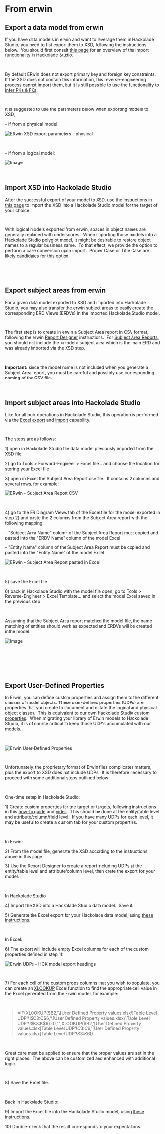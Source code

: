 # From erwin

## Export a data model from erwin

If you have data models in erwin and want to leverage them in Hackolade Studio, you need to fist export them to XSD, following the instructions below.&nbsp; You should first consult [this page](<XSDXMLSchemaDefinition.md>) for an overview of the import functionality in Hackolade Studio.

&nbsp;

By default ERwin does not export primary key and foreign key constraints.&nbsp; If the XSD does not contain this information, this reverse-engineering process cannot import them, but it is still possible to use the functionality to [Infer PKs \& FKs](<InferPrimaryKeysandForeignKeyRel.md>).

&nbsp;

It is suggested to use the parameters below when exporting models to XSD,&nbsp;

\- if from a physical model:

![ERwin XSD export parameters - physical](<lib/ERwin XSD export parameters - physical.png>)

&nbsp;

\- if from a logical model:

![Image](<lib/ERwin XSD export parameters - logical.png>)

&nbsp;

## Import XSD into Hackolade Studio

After the successful export of your model to XSD, use the instructions in [this page](<XSDXMLSchemaDefinition.md>) to import the XSD into a Hackolade Studio model for the target of your choice.

&nbsp;

With logical models exported from erwin, spaces in object names are generally replaced with underscores.&nbsp; When importing those models into a Hackolade Studio polyglot model, it might be desirable to restore object names to a regular business name.&nbsp; To that effect, we provide the option to perform a case conversion upon import.&nbsp; Proper Case or Title Case are likely candidates for this option.

&nbsp;

&nbsp;

## Export subject areas from erwin

For a given data model exported to XSD and imported into Hackolade Studio, you may also transfer the erwin subject areas to easily create the corresponding ERD Views (ERDVs) in the imported Hackolade Studio model.

&nbsp;

The first step is to create in erwin a Subject Area report in CSV format, following the erwin [Report Designer](<https://bookshelf.erwin.com/bookshelf/public\_html/2019R1/Content/Installation/Implementation/create\_rep\_report\_designer.html> "target=\"\_blank\"") instructions.&nbsp; For [Subject Area Reports](<https://bookshelf.erwin.com/bookshelf/public\_html/2020R1/Content/Installation/Implementation/Subject%20Area%20Reports.html> "target=\"\_blank\""),&nbsp; you should not include the \<model\> subject area which is the main ERD and was already imported via the XSD step. &nbsp;

&nbsp;

**Important:** since the model name is not included when you generate a Subject Area report, you must be careful and possibly use corresponding naming of the CSV file.

&nbsp;

## Import subject areas into Hackolade Studio

Like for all bulk operations in Hackolade Studio, this operation is performed via the [Excel export](<Excelfile.md>) and [import](<Exceltemplate.md>) capability.

&nbsp;

The steps are as follows:

&#49;) open in Hackolade Studio the data model previously imported from the XSD file

&#50;) go to Tools \> Forward-Engineer \> Excel file... and choose the location for storing your Excel file

&#51;) open in Excel the Subject Area Report.csv file.&nbsp; It contains 2 columns and several rows, for example:

![ERwin - Subject Area Report CSV](<lib/ERwin - Subject Area Report CSV.png>)

&nbsp;

&#52;) go to the ER Diagram Views tab of the Excel file for the model exported in step 2) and paste the 2 columns from the Subject Area report with the following mapping:

\- "Subject Area Name" column of the Subject Area Report must copied and pasted into the "ERDV Name" column of the model Excel

\- "Entity Name" column of the Subject Area Report must be copied and pasted into the "Entity Name" of the model Excel

![ERwin - Subject Area Report pasted in Excel](<lib/ERwin - Subject Area Report pasted in Excel.png>)

&nbsp;

&#53;) save the Excel file

&#54;) back in Hackolade Studio with the model file open, go to Tools \> Reverse-Engineer \> Excel Template... and select the model Excel saved in the previous step

&nbsp;

Assuming that the Subject Area report matched the model file, the name matching of entities should work as expected and ERDVs will be created inthe model:

![Image](<lib/ERwin - Subject Areas created as ERDVs.png>)

&nbsp;

&nbsp;

&nbsp;

## Export User-Defined Properties

In Erwin, you can define custom properties and assign them to the different classes of model objects. These user-defined properties (UDPs) are properties that you create to document and notate the logical and physical object classes.&nbsp; This is equivalent to our own Hackolade Studio [custom properties](<Userdefinedcustomproperties.md>).&nbsp; When migrating your library of Erwin models to Hackolade Studio, it is of course critical to keep those UDP's accumulated with our models.

&nbsp;

![Erwin User-Defined Properties](<lib/Erwin User-Defined Properties.png>)

&nbsp;

Unfortunately, the proprietary format of Erwin files complicates matters, plus the export to XSD does not include UDPs.&nbsp; It is therefore necessary to proceed with some additional steps outlined below:

&nbsp;

One-time setup in Hackolade Studio:

&#49;) Create custom properties for tne target or targets, following instructions in this [how-to guide](<https://hackolade.com/help/Configurecustomproperties.html>) and [video](<https://community.hackolade.com/slides/slide/user-defined-custom-properties-8>).&nbsp; This should be done at the entity/table level and attribute/column/field level.&nbsp; If you have many UDPs for each level, it may be useful to create a custom tab for your custom properties.

&nbsp;

In Erwin:&nbsp;

&#50;) From the model file, generate the XSD according to the instructions above in this page.

&#51;) Use the Report Designer to create a report including UDPs at the entity/table level and attribute/column level, then crete the export for your model.&nbsp;

&nbsp;

In Hackolade Studio

&#52;) Import the XSD into a Hackolade Studio data model.&nbsp; Save it.

&#53;) Generate the Excel export for your Hackolade data model, using [these instructions](<Excelfile.md>).

&nbsp;

In Excel:

&#54;) The export will include empty Excel columns for each of the custom properties defined in step 1):

![Erwin UDPs - HCK model export headings](<lib/Erwin UDPs - HCK model export headings.png>)

&nbsp;

&#55;) For each cell of the custom props columns that you wish to populate, you can create an [XLOOKUP](<https://support.microsoft.com/en-us/office/xlookup-function-b7fd680e-6d10-43e6-84f9-88eae8bf5929> "target=\"\_blank\"") Excel function to find the appropriate cell value in the Excel generated from the Erwin model, for example:

&nbsp;

> \=IF(XLOOKUP($B2,'\[User Defined Property values.xlsx\]Table Level UDP'\!$C$3:$C$6,'\[User Defined Property values.xlsx\]Table Level UDP'\!$K$3:$K$6)=0,"",XLOOKUP($B2,'\[User Defined Property values.xlsx\]Table Level UDP'\!$C$3:$C$6,'\[User Defined Property values.xlsx\]Table Level UDP'\!$K$3:$K$6))

&nbsp;

Great care must be applied to ensure that the proper values are set in the right places.&nbsp; The above can be customized and enhanced with additional logic.

&nbsp;

&#56;) Save the Excel file.

&nbsp;

Back in Hackolade Studio:

&#57;) Import the Excel file into the Hackolade Studio model, using [these instructions](<Exceltemplate.md>).

&#49;0) Double-check that the result corresponds to your expectations.

&nbsp;

